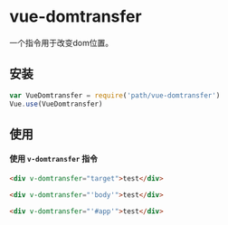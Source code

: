 # vue-domtransfer

一个指令用于改变dom位置。

## 安装

``` js
var VueDomtransfer = require('path/vue-domtransfer')
Vue.use(VueDomtransfer)
```

## 使用

#### 使用 `v-domtransfer` 指令

``` html
<div v-domtransfer="target">test</div>

<div v-domtransfer="'body'">test</div>

<div v-domtransfer="'#app'">test</div>
```